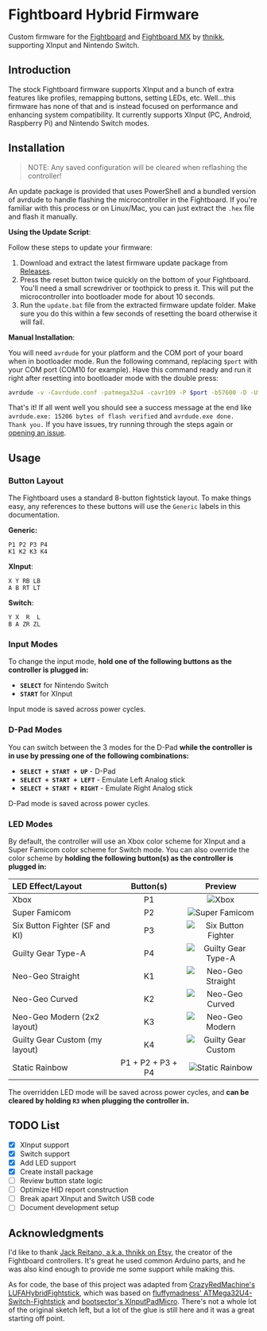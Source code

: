 # Fightboard Hybrid Firmware

Custom firmware for the [Fightboard](https://www.etsy.com/listing/786877857/fightboard) and [Fightboard MX](https://www.etsy.com/listing/845376230/fightboard-mx) by [thnikk](https://www.etsy.com/people/thnikk), supporting XInput and Nintendo Switch.

## Introduction

The stock Fightboard firmware supports XInput and a bunch of extra features like profiles, remapping buttons, setting LEDs, etc. Well...this firmware has none of that and is instead focused on performance and enhancing system compatibility. It currently supports XInput (PC, Android, Raspberry Pi) and Nintendo Switch modes.

## Installation

> NOTE: Any saved configuration will be cleared when reflashing the controller!

An update package is provided that uses PowerShell and a bundled version of avrdude to handle flashing the microcontroller in the Fightboard. If you're familiar with this process or on Linux/Mac, you can just extract the `.hex` file and flash it manually.

**Using the Update Script**:

Follow these steps to update your firmware:

1. Download and extract the latest firmware update package from [Releases](https://github.com/FeralAI/FightboardHybrid/releases).
1. Press the reset button twice quickly on the bottom of your Fightboard. You'll need a small screwdriver or toothpick to press it. This will put the microcontroller into bootloader mode for about 10 seconds.
1. Run the `update.bat` file from the extracted firmware update folder. Make sure you do this within a few seconds of resetting the board otherwise it will fail.

**Manual Installation**:

You will need `avrdude` for your platform and the COM port of your board when in bootloader mode. Run the following command, replacing `$port` with your COM port (COM10 for example). Have this command ready and run it right after resetting into bootloader mode with the double press:

```sh
avrdude -v -Cavrdude.conf -patmega32u4 -cavr109 -P $port -b57600 -D -Uflash:w:Fightboard.ino.hex:i
```

That's it! If all went well you should see a success message at the end like `avrdude.exe: 15206 bytes of flash verified` and `avrdude.exe done.  Thank you.` If you have issues, try running through the steps again or [opening an issue](https://github.com/FeralAI/FightboardHybrid/issues/new).

## Usage

### Button Layout

The Fightboard uses a standard 8-button fightstick layout. To make things easy, any references to these buttons will use the `Generic` labels in this documentation.

**Generic:**

```text
P1 P2 P3 P4
K1 K2 K3 K4
```

**XInput**:

```text
X Y RB LB
A B RT LT
```

**Switch**:

```text
Y X  R  L
B A ZR ZL
```

### Input Modes

To change the input mode, **hold one of the following buttons as the controller is plugged in:**

* **`SELECT`** for Nintendo Switch
* **`START`** for XInput

Input mode is saved across power cycles.

### D-Pad Modes

You can switch between the 3 modes for the D-Pad **while the controller is in use by pressing one of the following combinations:**

* **`SELECT + START + UP`** - D-Pad
* **`SELECT + START + LEFT`** - Emulate Left Analog stick
* **`SELECT + START + RIGHT`** - Emulate Right Analog stick

D-Pad mode is saved across power cycles.

### LED Modes

By default, the controller will use an Xbox color scheme for XInput and a Super Famicom color scheme for Switch mode. You can also override the color scheme by **holding the following button(s) as the controller is plugged in:**

| LED Effect/Layout | Button(s) | Preview |
| :---------------- | :-------: | :-----: |
| Xbox | P1 | ![Xbox](.assets/images/XBOX.jpg) |
| Super Famicom | P2 | ![Super Famicom](.assets/images/SFC.jpg) |
| Six Button Fighter (SF and KI) | P3 | ![Six Button Fighter](.assets/images/SIX_BUTTON.jpg) |
| Guilty Gear Type-A | P4 | ![Guilty Gear Type-A](.assets/images/GG_TYPE_A.jpg) |
| Neo-Geo Straight | K1 | ![Neo-Geo Straight](.assets/images/NEOGEO_STRAIGHT.jpg) |
| Neo-Geo Curved | K2 | ![Neo-Geo Curved](.assets/images/NEOGEO_CURVED.jpg) |
| Neo-Geo Modern (2x2 layout) | K3 | ![Neo-Geo Modern](.assets/images/NEOGEO_MODERN.jpg) |
| Guilty Gear Custom (my layout) | K4 | ![Guilty Gear Custom](.assets/images/GG_CUSTOM.jpg) |
| Static Rainbow | P1 + P2 + P3 + P4 | ![Static Rainbow](.assets/images/STATIC_RAINBOW.jpg) |

The overridden LED mode will be saved across power cycles, and **can be cleared by holding `R3` when plugging the controller in.**

## TODO List

* [x] XInput support
* [x] Switch support
* [x] Add LED support
* [x] Create install package
* [ ] Review button state logic
* [ ] Optimize HID report construction
* [ ] Break apart XInput and Switch USB code
* [ ] Document development setup

## Acknowledgments

I'd like to thank [Jack Reitano, a.k.a. thnikk on Etsy](https://www.etsy.com/people/thnikk), the creator of the Fightboard controllers. It's great he used common Arduino parts, and he was also kind enough to provide me some support while making this.

As for code, the base of this project was adapted from [CrazyRedMachine's LUFAHybridFightstick](https://github.com/CrazyRedMachine/LUFAHybridFightstick), which was based on [fluffymadness' ATMega32U4-Switch-Fightstick](https://github.com/fluffymadness/ATMega32U4-Switch-Fightstick) and [bootsector's XInputPadMicro](https://github.com/bootsector/XInputPadMicro). There's not a whole lot of the original sketch left, but a lot of the glue is still here and it was a great starting off point.
